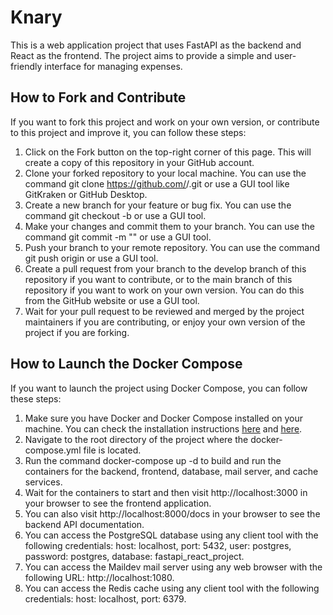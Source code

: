 # Knary

This is a web application project that uses FastAPI as the backend and React as the frontend. The project aims to provide a simple and user-friendly interface for managing expenses.

## How to Fork and Contribute

If you want to fork this project and work on your own version, or contribute to this project and improve it, you can follow these steps:

1. Click on the Fork button on the top-right corner of this page. This will create a copy of this repository in your GitHub account.
2. Clone your forked repository to your local machine. You can use the command git clone https://github.com/<your-username>/<your-fork>.git or use a GUI tool like GitKraken or GitHub Desktop.
3. Create a new branch for your feature or bug fix. You can use the command git checkout -b <branch-name> or use a GUI tool.
4. Make your changes and commit them to your branch. You can use the command git commit -m "<commit-message>" or use a GUI tool.
5. Push your branch to your remote repository. You can use the command git push origin <branch-name> or use a GUI tool.
6. Create a pull request from your branch to the develop branch of this repository if you want to contribute, or to the main branch of this repository if you want to work on your own version. You can do this from the GitHub website or use a GUI tool.
7. Wait for your pull request to be reviewed and merged by the project maintainers if you are contributing, or enjoy your own version of the project if you are forking.

## How to Launch the Docker Compose

If you want to launch the project using Docker Compose, you can follow these steps:

1. Make sure you have Docker and Docker Compose installed on your machine. You can check the installation instructions [here](https://docs.docker.com/get-docker/) and [here](https://docs.docker.com/compose/install/).
2. Navigate to the root directory of the project where the docker-compose.yml file is located.
3. Run the command docker-compose up -d to build and run the containers for the backend, frontend, database, mail server, and cache services.
4. Wait for the containers to start and then visit http://localhost:3000 in your browser to see the frontend application.
5. You can also visit http://localhost:8000/docs in your browser to see the backend API documentation.
6. You can access the PostgreSQL database using any client tool with the following credentials: host: localhost, port: 5432, user: postgres, password: postgres, database: fastapi_react_project.
7. You can access the Maildev mail server using any web browser with the following URL: http://localhost:1080.
8. You can access the Redis cache using any client tool with the following credentials: host: localhost, port: 6379.